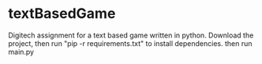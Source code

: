 # textBasedGame
Digitech assignment for a text based game written in python.
Download the project, then run "pip -r requirements.txt" to install dependencies.
then run main.py

